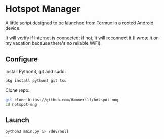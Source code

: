 # Hotspot Manager
A little script designed to be launched from Termux in a rooted Android device.

It will verify if Internet is connected; if not, it will reconnect it
(I wrote it on my vacation because there's no reliable WiFi).

## Configure
Install Python3, git and sudo:
```bash
pkg install python3 git tsu
```
Clone repo:
```bash
git clone https://github.com/Hammerill/hotspot-mng
cd hotspot-mng
```

## Launch
```bash
python3 main.py &> /dev/null
```
